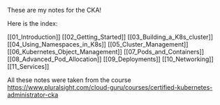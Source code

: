 These are my notes for the CKA!

Here is the index:

[[01_Introduction]]
[[02_Getting_Started]]
[[03_Building_a_K8s_cluster]]
[[04_Using_Namespaces_in_K8s]]
[[05_Cluster_Management]]
[[06_Kubernetes_Object_Management]]
[[07_Pods_and_Containers]]
[[08_Advanced_Pod_Allocation]]
[[09_Deployments]]
[[10_Networking]]
[[11_Services]]

All these notes were taken from the course https://www.pluralsight.com/cloud-guru/courses/certified-kubernetes-administrator-cka
